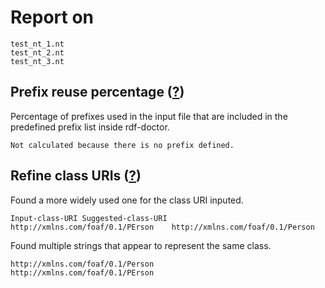 # Report on
```
test_nt_1.nt
test_nt_2.nt
test_nt_3.nt
```

## Prefix reuse percentage ([?](https://github.com/dbcls/rdf-doctor#output-description))
Percentage of prefixes used in the input file that are included in the predefined prefix list inside rdf-doctor.
```
Not calculated because there is no prefix defined.
```

## Refine class URIs ([?](https://github.com/dbcls/rdf-doctor#output-description))
Found a more widely used one for the class URI inputed.
```
Input-class-URI	Suggested-class-URI
http://xmlns.com/foaf/0.1/PErson	http://xmlns.com/foaf/0.1/Person
```

Found multiple strings that appear to represent the same class.
```
http://xmlns.com/foaf/0.1/Person
http://xmlns.com/foaf/0.1/PErson
```

